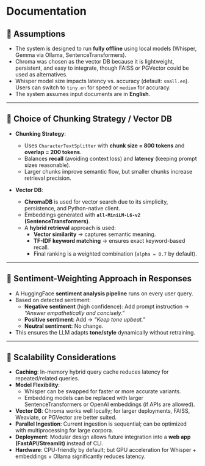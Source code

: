 # Documentation  

## 🔹 Assumptions  
- The system is designed to run **fully offline** using local models (Whisper, Gemma via Ollama, SentenceTransformers).  
- Chroma was chosen as the vector DB because it is lightweight, persistent, and easy to integrate, though FAISS or PGVector could be used as alternatives.  
- Whisper model size impacts latency vs. accuracy (default: `small.en`). Users can switch to `tiny.en` for speed or `medium` for accuracy.  
- The system assumes input documents are in **English**.  

---

## 🔹 Choice of Chunking Strategy / Vector DB  
- **Chunking Strategy**:  
  - Uses `CharacterTextSplitter` with **chunk size = 800 tokens** and **overlap = 200 tokens**.  
  - Balances **recall** (avoiding context loss) and **latency** (keeping prompt sizes reasonable).  
  - Larger chunks improve semantic flow, but smaller chunks increase retrieval precision.  

- **Vector DB**:  
  - **ChromaDB** is used for vector search due to its simplicity, persistence, and Python-native client.  
  - Embeddings generated with **`all-MiniLM-L6-v2` (SentenceTransformers)**.  
  - A **hybrid retrieval** approach is used:  
    - **Vector similarity** → captures semantic meaning.  
    - **TF-IDF keyword matching** → ensures exact keyword-based recall.  
    - Final ranking is a weighted combination (`alpha = 0.7` by default).  

---

## 🔹 Sentiment-Weighting Approach in Responses  
- A HuggingFace **sentiment analysis pipeline** runs on every user query.  
- Based on detected sentiment:  
  - **Negative sentiment** (high confidence): Add prompt instruction → *“Answer empathetically and concisely.”*  
  - **Positive sentiment**: Add → *“Keep tone upbeat.”*  
  - **Neutral sentiment**: No change.  
- This ensures the LLM adapts **tone/style** dynamically without retraining.  

---

## 🔹 Scalability Considerations  
- **Caching**: In-memory hybrid query cache reduces latency for repeated/related queries.  
- **Model Flexibility**:  
  - Whisper can be swapped for faster or more accurate variants.  
  - Embedding models can be replaced with larger SentenceTransformers or OpenAI embeddings (if APIs are allowed).  
- **Vector DB**: Chroma works well locally; for larger deployments, FAISS, Weaviate, or PGVector are better suited.  
- **Parallel Ingestion**: Current ingestion is sequential; can be optimized with multiprocessing for large corpora.  
- **Deployment**: Modular design allows future integration into a **web app (FastAPI/Streamlit)** instead of CLI.  
- **Hardware**: CPU-friendly by default; but GPU acceleration for Whisper + embeddings + Ollama significantly reduces latency.  
